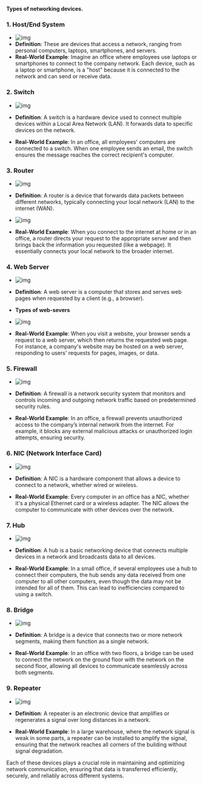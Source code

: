 **Types of networking devices.**

### 1. **Host/End System**
   - ![img](https://raw.githubusercontent.com/bhargavvc/topics/main/img/networking/tcp-ip-model-img.png)
   - **Definition**: These are devices that access a network, ranging from personal computers, laptops, smartphones, and servers.
   - **Real-World Example**: Imagine an office where employees use laptops or smartphones to connect to the company network. Each device, such as a laptop or smartphone, is a "host" because it is connected to the network and can send or receive data.

### 2. **Switch**
   - ![img](https://raw.githubusercontent.com/bhargavvc/topics/main/img/networking/network-switch.png)

   - **Definition**: A switch is a hardware device used to connect multiple devices within a Local Area Network (LAN). It forwards data to specific devices on the network.
   - **Real-World Example**: In an office, all employees' computers are connected to a switch. When one employee sends an email, the switch ensures the message reaches the correct recipient's computer.

### 3. **Router**
   - ![img](https://raw.githubusercontent.com/bhargavvc/topics/main/img/networking/network-router.png)

   - **Definition**: A router is a device that forwards data packets between different networks, typically connecting your local network (LAN) to the internet (WAN).
   - ![img](https://raw.githubusercontent.com/bhargavvc/topics/main/img/networking/types-of-routers.png)

   - **Real-World Example**: When you connect to the internet at home or in an office, a router directs your request to the appropriate server and then brings back the information you requested (like a webpage). It essentially connects your local network to the broader internet.

### 4. **Web Server**
   - ![img](https://raw.githubusercontent.com/bhargavvc/topics/main/img/networking/web-server-basic.png)

   - **Definition**: A web server is a computer that stores and serves web pages when requested by a client (e.g., a browser).

   - **Types of web-severs**
   - ![img](https://raw.githubusercontent.com/bhargavvc/topics/main/img/networking/web-server-types.png)

   - **Real-World Example**: When you visit a website, your browser sends a request to a web server, which then returns the requested web page. For instance, a company's website may be hosted on a web server, responding to users' requests for pages, images, or data.


### 5. **Firewall**
   - ![img](https://raw.githubusercontent.com/bhargavvc/topics/main/img/networking/firewall.png)

   - **Definition**: A firewall is a network security system that monitors and controls incoming and outgoing network traffic based on predetermined security rules.
   - **Real-World Example**: In an office, a firewall prevents unauthorized access to the company’s internal network from the internet. For example, it blocks any external malicious attacks or unauthorized login attempts, ensuring security.

### 6. **NIC (Network Interface Card)**
   - ![img](https://raw.githubusercontent.com/bhargavvc/topics/main/img/networking/nic-types.png)

   - **Definition**: A NIC is a hardware component that allows a device to connect to a network, whether wired or wireless.
   - **Real-World Example**: Every computer in an office has a NIC, whether it's a physical Ethernet card or a wireless adapter. The NIC allows the computer to communicate with other devices over the network.

### 7. **Hub**
   - ![img](https://raw.githubusercontent.com/bhargavvc/topics/main/img/networking/hub.png)

   - **Definition**: A hub is a basic networking device that connects multiple devices in a network and broadcasts data to all devices.
   - **Real-World Example**: In a small office, if several employees use a hub to connect their computers, the hub sends any data received from one computer to all other computers, even though the data may not be intended for all of them. This can lead to inefficiencies compared to using a switch.

### 8. **Bridge**
   - ![img](https://raw.githubusercontent.com/bhargavvc/topics/main/img/networking/bridge.png)

   - **Definition**: A bridge is a device that connects two or more network segments, making them function as a single network.
   - **Real-World Example**: In an office with two floors, a bridge can be used to connect the network on the ground floor with the network on the second floor, allowing all devices to communicate seamlessly across both segments.

### 9. **Repeater**
   - ![img](https://raw.githubusercontent.com/bhargavvc/topics/main/img/networking/repeater.png)

   - **Definition**: A repeater is an electronic device that amplifies or regenerates a signal over long distances in a network.
   - **Real-World Example**: In a large warehouse, where the network signal is weak in some parts, a repeater can be installed to amplify the signal, ensuring that the network reaches all corners of the building without signal degradation.

Each of these devices plays a crucial role in maintaining and optimizing network communication, ensuring that data is transferred efficiently, securely, and reliably across different systems.